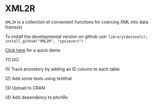 XML2R
=======

`XML2R` is a collection of convenient functions for coercing XML into data frame(s)

To install the developmental version on github use: `library(devtools); install_github("XML2R", "cpsievert")`

[Click here](http://cpsievert.github.io/XML2R/XML2R-demo.html) for a quick demo

TO DO:

(1) Track ancestory by adding an ID column to each table

(2) Add some tests using testthat

(3) Upload to CRAN

(4) Add dependency to pitchRx
